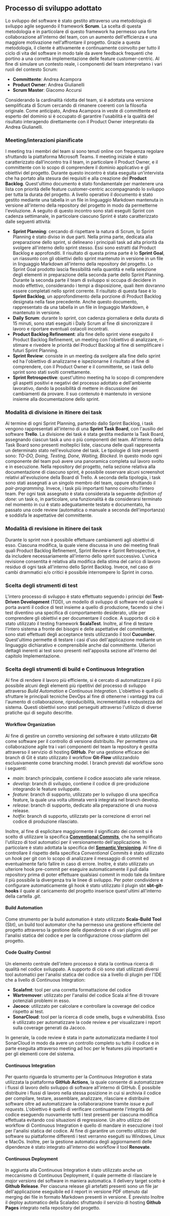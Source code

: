## Processo di sviluppo adottato

Lo sviluppo del software è stato gestito attraverso una metodologia di sviluppo agile seguendo il framework **Scrum**.
La scelta di questa metodologia e in particolare di questo framework ha permesso una forte collaborazione all'interno del team, con un aumento dell'efficienza e una maggiore motivazione nell'affrontare il progetto. Grazie a questa metodologia, il cliente è attivamente e continuamente coinvolto per tutto il ciclo di vita del software in modo tale da avere feedback frequenti che portino a una corretta implementazione delle feature customer-centric.
Al fine di simulare un contesto reale, i componenti del team interpretano i vari ruoli del contesto Scrum:

- **Committente**: Andrea Acampora
- **Product Owner**: Andrea Giulianelli
- **Scrum Master**: Giacomo Accursi

Considerando la cardinalità ridotta del team, si è adottata una versione semplificata di Scrum cercando di rimanere coerenti con la filosofia originale. Come anticipato, Andrea Acampora in veste di committente ed esperto del dominio si è occupato di garantire l'usabilità e la qualità del risultato interagendo direttamente con il Product Owner interpretato da Andrea Giulianelli.

### Meeting/interazioni pianificate

I meeting tra i membri del team si sono tenuti online con frequenza regolare sfruttando la piattaforma Microsoft Teams. Il meeting iniziale è stato caratterizzato dall'incontro tra il team, in particolare il Product Owner, e il committente con lo scopo di comprendere il dominio applicativo e gli obiettivi del progetto.
Durante questo incontro è stata eseguita un'intervista che ha portato alla stesura dei requisiti e alla creazione del **Product Backlog**. Quest'ultimo documento è stato fondamentale per mantenere una lista con priorità delle feature customer-centric accompagnando lo sviluppo per tutta la durata del progetto. A livello operativo il documento è stato gestito mediante una tabella in un file in linguaggio Markdown mantenuta in versione all'interno della repository del progetto in modo da permetterne l'evoluzione.
A seguito di questo incontro sono stati eseguiti Sprint con cadenza settimanale, in particolare ciascuno Sprint è stato caratterizzato dalle seguenti attività:

- **Sprint Planning**: cercando di rispettare la natura di Scrum, lo Sprint Planning è stato diviso in due parti. Nella prima parte, dedicata alla preparazione dello sprint, si delineano i principali task ad alta priorità da svolgere all'interno dello sprint stesso. Essi sono estratti dal Product Backlog e approfonditi. Il risultato di questa prima parte è lo **Sprint Goal**, un riassunto con gli obiettivi dello sprint mantenuto in versione in un file in linguaggio Markdown all'interno della repository del progetto. Lo Sprint Goal prodotto lascia flessibilità nella quantità e nella selezione degli elementi in preparazione della seconda parte dello Sprint Planning. Durante la seconda parte il team di sviluppo si occupa di decidere in modo effettivo, considerando i tempi a disposizione, quali item dovranno essere completati nello sprint corrente.  Il risultato di questa fase è lo **Sprint Backlog**, un approfondimento della porzione di Product Backlog designata nella fase precedente. Anche questo documento, rappresentato da una tabella in un file in linguaggio Markdown, è mantenuto in versione. 
- **Daily Scrum**: durante lo sprint, con cadenza giornaliera e della durata di 15 minuti, sono stati eseguiti i Daily Scrum al fine di sincronizzare il lavoro e riportare eventuali ostacoli incontrati.
- **Product Backlog Refinement**: alla fine dello sprint viene eseguito il Product Backlog Refinement, un meeting con l'obiettivo di analizzare, ri-stimare e rivedere le priorità del Product Backlog al fine di semplificare i futuri Sprint Planning.
- **Sprint Review**: consiste in un meeting da svolgere alla fine dello sprint ed ha l'obiettivo di analizzarne e ispezionarne il risultato al fine di comprendere, con il Product Owner e il committente, se i task dello sprint sono stati svolti correttamente.
- **Sprint Retrospective**: quest'ultimo meeting ha lo scopo di comprendere gli aspetti positivi e negativi del processo adottato e dell'ambiente lavorativo, dando la possibilità di mettere in discussione dei cambiamenti da provare. Il suo contenuto è mantenuto in versione insieme alla documentazione dello sprint.

### Modalità di divisione in itinere dei task

Al termine di ogni Sprint Planning, partendo dallo Sprint Backlog, i task vengono rappresentati all'interno di una **Sprint Task Board**, con l'ausilio del software **Trello**. La divisione dei task è stata gestita mediante la Task Board, assegnando ciascun task a uno o più componenti del team.
All'interno della Task Board sono presenti molteplici liste, ciascuna delle quali rappresenta un determinato stato nell'evoluzione del task. Le tipologie di liste presenti sono: *TO-DO, Doing, Testing, Done, Waiting, Blocked*. In questo modo ogni componente del team può avere una panoramica completa sul lavoro svolto e in esecuzione.
Nella repository del progetto, nella sezione relativa alla documentazione di ciascuno sprint, è possibile osservare alcuni screenshot relativi all'evoluzione della Board di Trello.
A seconda della tipologia, i task sono stati assegnati a un singolo membro del team, oppure sfruttando il *pair-programming*. Invece, i task più importanti hanno coinvolto l'intero team.
Per ogni task assegnato è stata considerata la seguente *definition of done*: un task o, in particolare, una funzionalità è da considerarsi terminato nel momento in cui è stato adeguatamente testato e documentato, ha passato una code review (automatica o manuale a seconda dell'importanza) e soddisfa le aspettative del committente.

### Modalità di revisione in itinere dei task

Durante lo sprint non è possibile effettuare cambiamenti agli obiettivi di esso. Ciascuna modifica, la quale viene discussa in uno dei meeting finali quali Product Backlog Refinement, Sprint Review e Sprint Retrospective, è da includere necessariamente all'interno dello sprint successivo.
L'unica revisione consentita è relativa alla modifica della stima del carico di lavoro residuo di ogni task all'interno dello Sprint Backlog. Invece, nel caso di cambi drammatici e/o critici è possibile interrompere lo Sprint in corso.

### Scelta degli strumenti di test 

L'intero processo di sviluppo è stato effettuato seguendo i principi del **Test-Driven Development** (TDD), un modello di sviluppo di software nel quale si porta avanti il codice di test insieme a quello di produzione, facendo sì che i test diventino una specifica di comportamento desiderato, utile per comprendere gli obiettivi e per documentare il codice.
A supporto di ciò è stato utilizzato il testing framework **ScalaTest**. Inoltre, al fine di testare l'intero sistema a fronte dei bisogni e delle aspettative del committente, sono stati effettuati degli acceptance tests utilizzando il tool **Cucumber**. Quest'ultimo permette di testare i casi d'uso dell'applicazione mediante un linguaggio dichiarativo e comprensibile anche dal committente.
Ulteriori dettagli inerenti ai test sono presenti nell'apposita sezione all'interno del capitolo Implementazione.

### Scelta degli strumenti di build e Continuous Integration

Al fine di rendere il lavoro più efficiente, si è cercato di automatizzare il più possibile alcuni degli elementi più ripetitivi del processo di sviluppo attraverso *Build Automation* e *Continuous Integration*.
L'obiettivo è quello di sfruttare le principali tecniche DevOps al fine di ottenerne i vantaggi tra cui l'aumento di collaborazione, riproducibilità, incrementalità e robustezza del sistema.
Questi obiettivi sono stati perseguiti attraverso l'utilizzo di diverse pratiche qui di seguito descritte.

#### Workflow Organization

Al fine di gestire un corretto versioning del software è stato utilizzato **Git** come software per il controllo di versione distribuito.  Per permettere una collaborazione agile tra i vari componenti del team la repository è gestita attraverso il servizio di hosting **GitHub**.
Per una gestione efficace dei branch di Git è stato utilizzato il workflow **Git-Flow** utilizzandolo esclusivamente come branching model.
I branch previsti dal workflow sono i seguenti: 

- *main*: branch principale, contiene il codice associato alle varie release.
- *develop*: branch di sviluppo, contiene il codice di pre-produzione integrando le feature sviluppate.
- *feature*: branch di supporto, utilizzato per lo sviluppo di una specifica feature, la quale una volta ultimata verrà integrata nel branch develop.
- *release*: branch di supporto, dedicato alla preparazione di una nuova release.
- *hotfix*: branch di supporto, utilizzato per la correzione di errori nel codice di produzione rilasciato.

Inoltre, al fine di esplicitare maggiormente il significato dei commit si è scelto di utilizzare la specifica **[Conventional Commits](https://www.conventionalcommits.org/en/v1.0.0/)**, che ha semplificato l'utilizzo di tool automatici per il versionamento dell'applicazione. In particolare è stato adottata la specifica del **[Semantic Versioning](https://semver.org/)**.
Al fine di controllare il rispetto della specifica *Conventional Commits* è stato utilizzato un *hook* per git con lo scopo di analizzare il messaggio di commit ed eventualmente farlo fallire in caso di errore. Inoltre, è stato utilizzato un ulteriore hook pre-commit per eseguire automaticamente il pull dalla repository prima di poter effettuare qualsiasi commit in modo tale da limitare il più possibile la divergenza tra le linee di sviluppo. Per poter condividere e configurare automaticamente gli hook è stato utilizzato il plugin sbt **sbt-git-hooks** il quale al caricamento del progetto inserisce quest'ultimi all'interno della cartella *.git*.

#### Build Automation

Come strumento per la build automation è stato utilizzato **Scala-Build Tool** (Sbt), un build tool automator che ha permesso una gestione efficiente del progetto attraverso la gestione delle dipendenze e di vari plugins utili per l'analisi statica del codice e per la configurazione cross-platform del progetto.

#### Code Quality Control

Un elemento centrale dell'intero processo è stata la continua ricerca di qualità nel codice sviluppato. A supporto di ciò sono stati utilizzati diversi tool automatici per l'analisi statica del codice sia a livello di plugin per l'IDE che a livello di Continuous Integration:

- **Scalafmt**: tool per una corretta formattazione del codice
- **Wartremover**: utilizzato per l'analisi del codice Scala al fine di trovare potenziali problemi in esso.
- **Jacoco**: utilizzato per calcolare e controllare la coverage del codice rispetto ai test.
- **SonarCloud**: tool per la ricerca di code smells, bugs e vulnerabilità. Esso è utilizzato per automatizzare la code review e per visualizzare i report sulla coverage generati da Jacoco.

In generale, la code review è stata in parte automatizzata mediante il tool SonarCloud in modo da avere un controllo completo su tutto il codice e in parte eseguita attraverso meeting ad hoc per le features più importanti e per gli elementi core del sistema.

#### Continuous Integration

Per quanto riguarda lo strumento per la *Continuous Integration* è stata utilizzata la piattaforma **GitHub Actions**, la quale consente di automatizzare i flussi di lavoro dello sviluppo di software all'interno di GitHub. È possibile distribuire i flussi di lavoro nella stessa posizione in cui si archivia il codice per compilare, testare, assemblare, analizzare, rilasciare e distribuire software oltre ad automatizzare la collaborarazione tramite *issue* e *pull requests*.
L'obiettivo è quello di verificare continuamente l'integrità del codice eseguendo nuovamente tutti i test presenti per ciascuna modifica effettuata evitando così situazioni di regressione. Un altro utilizzo del workflow di Continuous Integration è quello di mandare in esecuzione i tool per l'analisi statica del codice.
Al fine di garantire un corretto utilizzo del software su piattaforme differenti i test verranno eseguiti su Windows, Linux e MacOs.
Inoltre, per la gestione automatica degli aggiornamenti delle dipendenze è stato integrato all'interno dei workflow il tool **Renovate**.

#### Continuous Deployment

In aggiunta alla Continuous Integration è stato utilizzato anche un meccanismo di Continuous Deployment, il quale permette di rilasciare le *major versions* del software in maniera automatica.
Il delivery target scelto è **Github Release**. Per ciascuna release gli artefatti presenti sono un file jar dell'applicazione eseguibile ed il report in versione PDF ottenuto dal merging dei file in formato Markdown presenti in versione.
È previsto Inoltre il deploy automatico della Scaladoc sfruttando il servizio di hosting **Github Pages** integrato nella repository del progetto.
